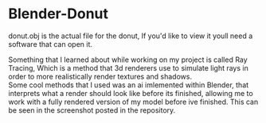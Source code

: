 # Blender-Donut
donut.obj is the actual file for the donut,  If you'd like to view it youll need a software that can open it.

Something that I learned about while working on my project is called Ray Tracing, Which is a method that 3d renderers use to simulate light rays in order to more realistically render textures and shadows.  
Some cool methods that I used was an ai imlemented within Blender, that interprets what a render should look like before its finished, allowing me to work with a fully rendered version of my model before ive finished.  This can be seen in the screenshot posted in the repository.  
